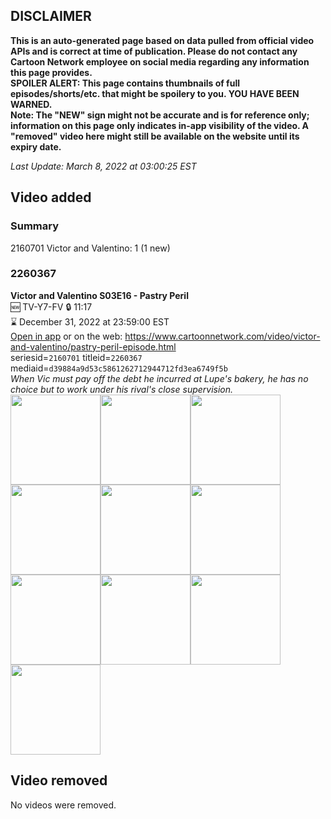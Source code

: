 ## DISCLAIMER
**This is an auto-generated page based on data pulled from official video APIs and is correct at time of publication. Please do not contact any Cartoon Network employee on social media regarding any information this page provides.**  
**SPOILER ALERT: This page contains thumbnails of full episodes/shorts/etc. that might be spoilery to you. YOU HAVE BEEN WARNED.**  
**Note: The "NEW" sign might not be accurate and is for reference only; information on this page only indicates in-app visibility of the video. A "removed" video here might still be available on the website until its expiry date.**  

_Last Update: March 8, 2022 at 03:00:25 EST_
## Video added
### Summary
2160701 Victor and Valentino: 1 (1 new)  
### 2260367
**Victor and Valentino S03E16 - Pastry Peril**  
🆕 TV-Y7-FV 🔒 11:17  
⌛ December 31, 2022 at 23:59:00 EST  
[Open in app](https://cnvideo.sercomkc.org/redirector.html?type=cnapp&seriesid=2160701&titleid=2260367&mediaid=d39884a9d53c5861262712944712fd3ea6749f5b) or on the web: https://www.cartoonnetwork.com/video/victor-and-valentino/pastry-peril-episode.html  
seriesid=`2160701` titleid=`2260367` mediaid=`d39884a9d53c5861262712944712fd3ea6749f5b`  
_When Vic must pay off the debt he incurred at Lupe's bakery, he has no choice but to work under his rival's close supervision._  
<a href="https://s3.amazonaws.com/cartoonorchestrator/2260367_001_1280x720.jpg"><img src="https://s3.amazonaws.com/cartoonorchestrator/2260367_001_640x360.jpg" height="144px" /></a><a href="https://s3.amazonaws.com/cartoonorchestrator/2260367_002_1280x720.jpg"><img src="https://s3.amazonaws.com/cartoonorchestrator/2260367_002_640x360.jpg" height="144px" /></a><a href="https://s3.amazonaws.com/cartoonorchestrator/2260367_003_1280x720.jpg"><img src="https://s3.amazonaws.com/cartoonorchestrator/2260367_003_640x360.jpg" height="144px" /></a><a href="https://s3.amazonaws.com/cartoonorchestrator/2260367_004_1280x720.jpg"><img src="https://s3.amazonaws.com/cartoonorchestrator/2260367_004_640x360.jpg" height="144px" /></a><a href="https://s3.amazonaws.com/cartoonorchestrator/2260367_005_1280x720.jpg"><img src="https://s3.amazonaws.com/cartoonorchestrator/2260367_005_640x360.jpg" height="144px" /></a><a href="https://s3.amazonaws.com/cartoonorchestrator/2260367_006_1280x720.jpg"><img src="https://s3.amazonaws.com/cartoonorchestrator/2260367_006_640x360.jpg" height="144px" /></a><a href="https://s3.amazonaws.com/cartoonorchestrator/2260367_007_1280x720.jpg"><img src="https://s3.amazonaws.com/cartoonorchestrator/2260367_007_640x360.jpg" height="144px" /></a><a href="https://s3.amazonaws.com/cartoonorchestrator/2260367_008_1280x720.jpg"><img src="https://s3.amazonaws.com/cartoonorchestrator/2260367_008_640x360.jpg" height="144px" /></a><a href="https://s3.amazonaws.com/cartoonorchestrator/2260367_009_1280x720.jpg"><img src="https://s3.amazonaws.com/cartoonorchestrator/2260367_009_640x360.jpg" height="144px" /></a><a href="https://s3.amazonaws.com/cartoonorchestrator/2260367_010_1280x720.jpg"><img src="https://s3.amazonaws.com/cartoonorchestrator/2260367_010_640x360.jpg" height="144px" /></a>
## Video removed
No videos were removed.  
